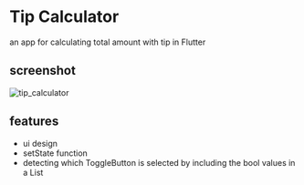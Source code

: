 # Tip Calculator

an app for calculating total amount with tip in Flutter

## screenshot
![tip_calculator](https://github.com/merihcavdar/tip_calculator/assets/84540989/26f2027a-46de-4dbd-81df-a02ccebdffac)

## features
- ui design
- setState function
- detecting which ToggleButton is selected by including the bool values in a List
